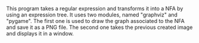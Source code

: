 This program takes a regular expression and transforms it into a NFA by using an expression tree.
It uses two modules, named "graphviz" and "pygame". 
The first one is used to draw the graph associated to the NFA and save it as a PNG file.
The second one takes the previous created image and displays it in a window.
